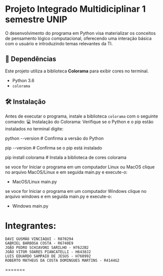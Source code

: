 # Projeto Integrado Multidiciplinar 1 semestre UNIP

O desenvolvimento do programa em Python visa materializar os conceitos de pensamento lógico computacional, oferecendo uma interação básica com o usuário e introduzindo temas relevantes da TI.


## 📌 Dependências
Este projeto utiliza a biblioteca **Colorama** para exibir cores no terminal.
- Python 3.6
- `colorama`

## 🛠 Instalação
Antes de executar o programa, instale a biblioteca `colorama` com o seguinte comando:
💻 Instalação do Colorama:
Verifique se o Python e o pip estão instalados no terminal digite:

python --version  # Confirma a versão do Python

pip --version  # Confirma se o pip está instalado

pip install colorama # Instala a biblioteca de cores colorama

se voce for Iniciar o programa em um computador Linux ou MacOS clique no arquivo MacOS/Linux e em seguida main.py e execute-o:
- MacOS/Linux
    main.py

se voce for Iniciar o programa em um computador Windows clique no arquivo windows e em seguida main.py e execute-o:
- Windows
    main.py

# Integrantes:
    DAVI GUSMÃO VINCIAQUI - R870294
    GABRIEL BARBOSA COSTA - R6740E9
    JOÃO PEDRO SCHIAVONI SARILHO - H7622B2
    JOÃO VITOR SOARES PIANCATELLI - H6438J2
    LUIS EDUARDO SAMPAIO DE JESUS - H760992
    ROBERTO MATHEUS DA COSTA DOMINGUES MARTINS - R4144G2
=======

